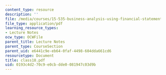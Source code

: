 ```yaml
---
content_type: resource
description: ''
file: /media/courses/15-535-business-analysis-using-financial-statements-spring-2003/0193c4d270c9e0cbdde0081947c03d9b_class18.pdf
file_type: application/pdf
learning_resource_types:
- Lecture Notes
ocw_type: OCWFile
parent_title: Lecture Notes
parent_type: CourseSection
parent_uid: e6441c9e-eb64-0faf-4498-604dda661cd6
resourcetype: Document
title: class18.pdf
uid: 0193c4d2-70c9-e0cb-dde0-081947c03d9b
---
```

